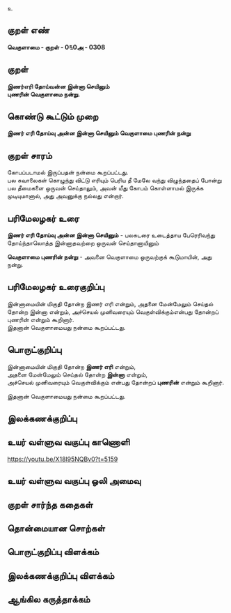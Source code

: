 உ

## குறள் எண் 

**வெகுளாமை - குறள் - 0௩0அ - 0308**  

## குறள் 

**இணர்எரி தோய்வன்ன இன்னா செயினும்  
புணரின் வெகுளாமை நன்று.**

## கொண்டு கூட்டும் முறை

**இணர் எரி தோய்வு அன்ன இன்னா செயினும் வெகுளாமை புணரின் நன்று**

## குறள் சாரம் 

கோபப்படாமல் இருப்பதன் நன்மை கூறப்பட்டது.  
பல சுவாலைகள் கொழுந்து விட்டு எரியும் பெரிய தீ மேலே வந்து விழுந்ததைப் போன்று பல தீமைகளை ஒருவன் செய்தாலும், அவன் மீது கோபம் கொள்ளாமல் இருக்க முடியுமானால், அது அவனுக்கு நல்லது என்றார்.

## பரிமேலழகர் உரை

**இணர் எரி தோய்வு அன்ன இன்னா செயினும்** - பலசுடரை உடைத்தாய பேரெரிவந்து தோய்ந்தாலொத்த இன்னாதவற்றை ஒருவன் செய்தானாயினும்  

**வெகுளாமை புணரின் நன்று** - அவனை வெகுளாமை ஒருவற்குக் கூடுமாயின், அது நன்று. 

## பரிமேலழகர் உரைகுறிப்பு   

இன்னாமையின் மிகுதி தோன்ற இணர் எரி என்றும், அதனை மேன்மேலும் செய்தல் தோன்ற இன்னா என்றும், அச்செயல் முனிவரையும் வெகுள்விக்கும்என்பது தோன்றப் புணரின் என்றும் கூறினார்.   
இதனான் வெகுளாமையது நன்மை கூறப்பட்டது.   

## பொருட்குறிப்பு 

இன்னாமையின் மிகுதி தோன்ற **இணர் எரி** என்றும்,   
அதனை மேன்மேலும் செய்தல் தோன்ற **இன்னா** என்றும்,   
அச்செயல் முனிவரையும் வெகுள்விக்கும் என்பது தோன்றப் **புணரின்** என்றும் கூறினார்.   

இதனான் வெகுளாமையது நன்மை கூறப்பட்டது.     

## இலக்கணக்குறிப்பு  


## உயர் வள்ளுவ வகுப்பு காணொளி

https://youtu.be/X18l95NQBv0?t=5159

## உயர் வள்ளுவ வகுப்பு ஒலி அமைவு 

 
## குறள் சார்ந்த கதைகள் 


## தொன்மையான சொற்கள்


## பொருட்குறிப்பு விளக்கம்


## இலக்கணக்குறிப்பு விளக்கம்


## ஆங்கில கருத்தாக்கம் 


